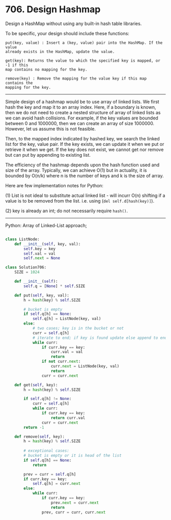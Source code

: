 # 706. Design Hashmap

Design a HashMap without using any built-in hash table libraries.

To be specific, your design should include these functions:

```
put(key, value) : Insert a (key, value) pair into the HashMap. If the value
already exists in the HashMap, update the value.

get(key): Returns the value to which the specified key is mapped, or -1 if this
map contains no mapping for the key.

remove(key) : Remove the mapping for the value key if this map contains the
mapping for the key.
```

---

Simple design of a hashmap would be to use array of linked lists. We first hash
the key and map it to an array index. Here, if a boundary is known, then we do
not need to create a nested structure of array of linked lists as we can avoid
hash collisions. For example, if the key values are bounded between 0 and
1000000, then we can create an array of size 1000000. However, let us assume
this is not feasible.

Then, to the mapped index indicated by hashed key, we search the linked list
for the key, value pair. If the key exists, we can update it when we put or
retrieve it when we get. If the key does not exist, we cannot get nor remove
but can put by appending to existing list.

The efficiency of the hashmap depends upon the hash function used and size of
the array. Typically, we can achieve O(1) but in actuality, it is bounded by
O(n/k) where n is the number of keys and k is the size of array. 

Here are few implementation notes for Python:

(1) List is not ideal to substitute actual linked list - will incurr O(n)
shifting if a value is to be removed from the list. i.e. using (`del
self.d[hash(key)]`).

(2) key is already an int; do not necessarily require `hash()`.

---

Python: Array of Linked-List approach;

```python

class ListNode:
    def __init__(self, key, val):
        self.key = key
        self.val = val
        self.next = None

class Solution706:
    SIZE = 1024

    def __init__(self):
        self.q = [None] * self.SIZE

    def put(self, key, val):
        h = hash(key) % self.SIZE

        # bucket is empty
        if self.q[h] == None:
            self.q[h] = ListNode(key, val)
        else:
            # two cases; key is in the bucket or not
            curr = self.q[h]
            # iterate to end; if key is found update else append to end
            while curr:
                if curr.key == key:
                    curr.val = val
                    return
                if not curr.next:
                    curr.next = ListNode(key, val)
                    return
                curr = curr.next

    def get(self, key):
        h = hash(key) % self.SIZE

        if self.q[h] != None:
            curr = self.q[h]
            while curr:
                if curr.key == key:
                    return curr.val
                curr = curr.next
        return -1

    def remove(self, key):
        h = hash(key) % self.SIZE
        
        # exceptional cases:
        # bucket is empty or it is head of the list
        if self.q[h] == None:
            return

        prev = curr = self.q[h]
        if curr.key == key:
            self.q[h] = curr.next
        else:
            while curr:
                if curr.key == key:
                    prev.next = curr.next
                    return
                prev, curr = curr, curr.next
```
